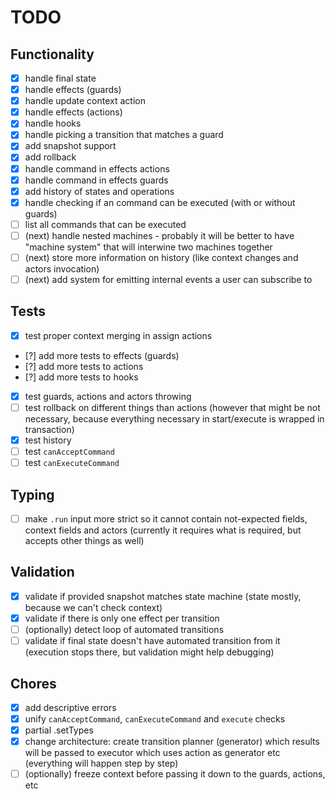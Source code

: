# TODO

## Functionality

- [x] handle final state
- [x] handle effects (guards)
- [x] handle update context action
- [x] handle effects (actions)
- [x] handle hooks
- [x] handle picking a transition that matches a guard
- [x] add snapshot support
- [x] add rollback
- [x] handle command in effects actions
- [x] handle command in effects guards
- [x] add history of states and operations
- [x] handle checking if an command can be executed (with or without guards)
- [ ] list all commands that can be executed
- [ ] (next) handle nested machines - probably it will be better to have "machine system" that will interwine two machines together
- [ ] (next) store more information on history (like context changes and actors invocation)
- [ ] (next) add system for emitting internal events a user can subscribe to

## Tests

- [x] test proper context merging in assign actions
- [?] add more tests to effects (guards)
- [?] add more tests to actions
- [?] add more tests to hooks
- [x] test guards, actions and actors throwing
- [ ] test rollback on different things than actions (however that might be not necessary, because everything necessary in start/execute is wrapped in transaction)
- [x] test history
- [ ] test `canAcceptCommand`
- [ ] test `canExecuteCommand` 

## Typing

- [ ] make `.run` input more strict so it cannot contain not-expected fields, context fields and actors (currently it requires what is required, but accepts other things as well)

## Validation

- [x] validate if provided snapshot matches state machine (state mostly, because we can't check context)
- [x] validate if there is only one effect per transition
- [ ] (optionally) detect loop of automated transitions
- [ ] validate if final state doesn't have automated transition from it (execution stops there, but validation might help debugging) 

## Chores

- [x] add descriptive errors
- [x] unify `canAcceptCommand`, `canExecuteCommand` and `execute` checks
- [x] partial .setTypes
- [x] change architecture: create transition planner (generator) which results will be passed to executor which uses action as generator etc (everything will happen step by step)
- [ ] (optionally) freeze context before passing it down to the guards, actions, etc

